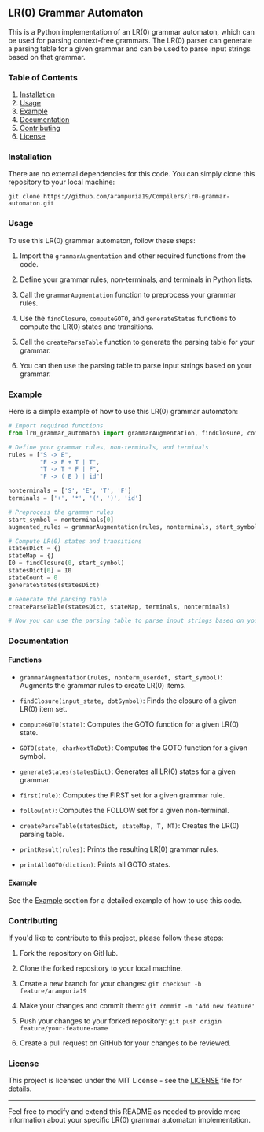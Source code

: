 ## LR(0) Grammar Automaton

This is a Python implementation of an LR(0) grammar automaton, which can be used for parsing context-free grammars. The LR(0) parser can generate a parsing table for a given grammar and can be used to parse input strings based on that grammar.

### Table of Contents

1. [Installation](#installation)
2. [Usage](#usage)
3. [Example](#example)
4. [Documentation](#documentation)
5. [Contributing](#contributing)
6. [License](#license)

### Installation <a name="installation"></a>

There are no external dependencies for this code. You can simply clone this repository to your local machine:

```shell
git clone https://github.com/arampuria19/Compilers/lr0-grammar-automaton.git
```

### Usage <a name="usage"></a>

To use this LR(0) grammar automaton, follow these steps:

1. Import the `grammarAugmentation` and other required functions from the code.

2. Define your grammar rules, non-terminals, and terminals in Python lists.

3. Call the `grammarAugmentation` function to preprocess your grammar rules.

4. Use the `findClosure`, `computeGOTO`, and `generateStates` functions to compute the LR(0) states and transitions.

5. Call the `createParseTable` function to generate the parsing table for your grammar.

6. You can then use the parsing table to parse input strings based on your grammar.

### Example <a name="example"></a>

Here is a simple example of how to use this LR(0) grammar automaton:

```python
# Import required functions
from lr0_grammar_automaton import grammarAugmentation, findClosure, computeGOTO, generateStates, createParseTable

# Define your grammar rules, non-terminals, and terminals
rules = ["S -> E",
         "E -> E + T | T",
         "T -> T * F | F",
         "F -> ( E ) | id"]

nonterminals = ['S', 'E', 'T', 'F']
terminals = ['+', '*', '(', ')', 'id']

# Preprocess the grammar rules
start_symbol = nonterminals[0]
augmented_rules = grammarAugmentation(rules, nonterminals, start_symbol)

# Compute LR(0) states and transitions
statesDict = {}
stateMap = {}
I0 = findClosure(0, start_symbol)
statesDict[0] = I0
stateCount = 0
generateStates(statesDict)

# Generate the parsing table
createParseTable(statesDict, stateMap, terminals, nonterminals)

# Now you can use the parsing table to parse input strings based on your grammar.
```

### Documentation <a name="documentation"></a>

#### Functions

- `grammarAugmentation(rules, nonterm_userdef, start_symbol)`: Augments the grammar rules to create LR(0) items.

- `findClosure(input_state, dotSymbol)`: Finds the closure of a given LR(0) item set.

- `computeGOTO(state)`: Computes the GOTO function for a given LR(0) state.

- `GOTO(state, charNextToDot)`: Computes the GOTO function for a given symbol.

- `generateStates(statesDict)`: Generates all LR(0) states for a given grammar.

- `first(rule)`: Computes the FIRST set for a given grammar rule.

- `follow(nt)`: Computes the FOLLOW set for a given non-terminal.

- `createParseTable(statesDict, stateMap, T, NT)`: Creates the LR(0) parsing table.

- `printResult(rules)`: Prints the resulting LR(0) grammar rules.

- `printAllGOTO(diction)`: Prints all GOTO states.

#### Example

See the [Example](#example) section for a detailed example of how to use this code.

### Contributing <a name="contributing"></a>

If you'd like to contribute to this project, please follow these steps:

1. Fork the repository on GitHub.

2. Clone the forked repository to your local machine.

3. Create a new branch for your changes: `git checkout -b feature/arampuria19`

4. Make your changes and commit them: `git commit -m 'Add new feature'`

5. Push your changes to your forked repository: `git push origin feature/your-feature-name`

6. Create a pull request on GitHub for your changes to be reviewed.

### License <a name="license"></a>

This project is licensed under the MIT License - see the [LICENSE](LICENSE) file for details.

---

Feel free to modify and extend this README as needed to provide more information about your specific LR(0) grammar automaton implementation.
